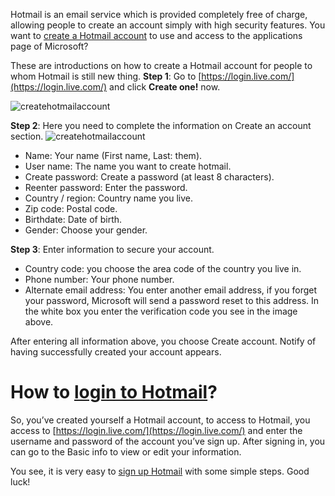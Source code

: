 Hotmail is an email service which is provided completely free of charge, allowing people to create an account simply with high security features. You want to [create a Hotmail account](https://hotmaill.live/#hotmail-sign-up) to use and access to the applications page of Microsoft? 
 
These are introductions on how to create a Hotmail account for people to whom Hotmail is still new thing. 
**Step 1**: Go to [https://login.live.com/](https://login.live.com/)  and click **Create one!** now.
 
![createhotmailaccount](https://cloud.githubusercontent.com/assets/24423651/20952580/1ca5d338-bc60-11e6-9860-8ef6ebe1facc.png)

**Step 2**: Here you need to complete the information on Create an account section.
![createhotmailaccount](https://cloud.githubusercontent.com/assets/24423651/20952617/5221bf86-bc60-11e6-9e92-e14be5dfc46f.png)

- Name: Your name (First name, Last: them).
- User name: The name you want to create hotmail.
- Create password: Create a password (at least 8 characters).
- Reenter password: Enter the password.
- Country / region: Country name you live.
- Zip code: Postal code.
- Birthdate: Date of birth.
- Gender: Choose your gender.

 
**Step 3**: Enter information to secure your account.

- Country code: you choose the area code of the country you live in.
- Phone number: Your phone number.
- Alternate email address: You enter another email address, if you forget your password, Microsoft will send a password reset to this address.
In the white box you enter the verification code you see in the image above.

After entering all information above, you choose Create account.
Notify of having successfully created your account appears.

# How to [login to Hotmail](https://hotmaill.live/#hotmail-login)?
 
So, you’ve created yourself a Hotmail account, to access to Hotmail, you access to [https://login.live.com/](https://login.live.com/)  and enter the username and password of the account you’ve sign up. After signing in, you can go to the Basic info to view or edit your information.
 
You see, it is very easy to [sign up Hotmail](https://hotmaill.live/#hotmail-sign-up) with some simple steps. 
Good luck!
